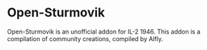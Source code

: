 # Open-Sturmovik
Open-Sturmovik is an unofficial addon for IL-2 1946.
This addon is a compilation of community creations, compiled by Alfly.
